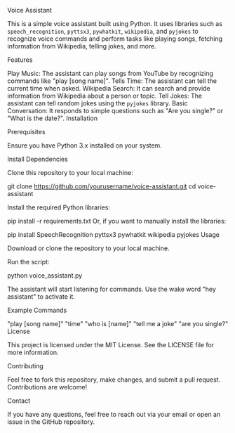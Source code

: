 Voice Assistant

This is a simple voice assistant built using Python. It uses libraries such as `speech_recognition`, `pyttsx3`, `pywhatkit`, `wikipedia`, and `pyjokes` to recognize voice commands and perform tasks like playing songs, fetching information from Wikipedia, telling jokes, and more.

Features

Play Music: The assistant can play songs from YouTube by recognizing commands like "play [song name]".
Tells Time: The assistant can tell the current time when asked.
Wikipedia Search: It can search and provide information from Wikipedia about a person or topic.
Tell Jokes: The assistant can tell random jokes using the `pyjokes` library.
Basic Conversation: It responds to simple questions such as "Are you single?" or "What is the date?".
Installation

Prerequisites

Ensure you have Python 3.x installed on your system.

Install Dependencies

Clone this repository to your local machine:

git clone https://github.com/yourusername/voice-assistant.git
cd voice-assistant

Install the required Python libraries:

pip install -r requirements.txt
Or, if you want to manually install the libraries:

pip install SpeechRecognition pyttsx3 pywhatkit wikipedia pyjokes
Usage

Download or clone the repository to your local machine.

Run the script:

python voice_assistant.py

The assistant will start listening for commands. Use the wake word "hey assistant" to activate it.

Example Commands

"play [song name]"
"time"
"who is [name]"
"tell me a joke"
"are you single?"
License

This project is licensed under the MIT License. See the LICENSE file for more information.

Contributing

Feel free to fork this repository, make changes, and submit a pull request. Contributions are welcome!

Contact

If you have any questions, feel free to reach out via your email or open an issue in the GitHub repository.
